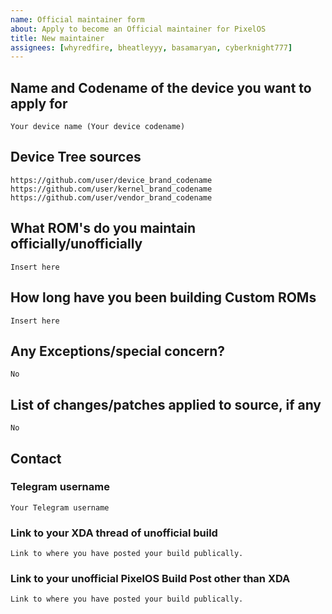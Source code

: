 ```yaml
---
name: Official maintainer form
about: Apply to become an Official maintainer for PixelOS
title: New maintainer 
assignees: [whyredfire, bheatleyyy, basamaryan, cyberknight777]
---
```


<!--
This template is taken from PixelExperience/official_devices with modifications to it
-->

## Name and Codename of the device you want to apply for 
```
Your device name (Your device codename)
```

## Device Tree sources
<!--
* Must be public on GitHub/GitLab
* Must add kernel and vendor as well
* Authorship should be proper
* Add common trees if applicable
-->
```
https://github.com/user/device_brand_codename
https://github.com/user/kernel_brand_codename
https://github.com/user/vendor_brand_codename
```

## What ROM's do you maintain officially/unofficially
```
Insert here
```

## How long have you been building Custom ROMs
```
Insert here
```

## Any Exceptions/special concern?
```
No
```

## List of changes/patches applied to source, if any
```
No
```

## Contact

### Telegram username
```
Your Telegram username
```

### Link to your XDA thread of unofficial build
<!-- Before being able to maintainer PixelOS officially, 
you must have already made an XDA 
Refer Maintainer Requirements -->
```
Link to where you have posted your build publically.
```

### Link to your unofficial PixelOS Build Post other than XDA
<!-- Before being able to maintainer PixelOS officially, 
you must have already made your unofficial build public. 
Refer Maintainer Requirements -->
```
Link to where you have posted your build publically.
```
